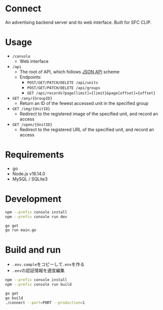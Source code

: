 # Connect

An advertising backend server and its web interface.
Built for SFC CLIP.

# Usage

- `/console`
  - Web interface
- `/api`
  - The root of API, which follows [JSON API](http://jsonapi.org) scheme
  - Endpoints:
    - `POST/GET/PATCH/DELETE /api/units`
    - `POST/GET/PATCH/DELETE /api/groups`
    - `GET /api/records?page[limit]={limit}&page[offset]={offset}`
- `GET /any/{GroupID}`
  - Return an ID of the fewest accessed unit in the specified group
- `GET /img/{UnitID}`
  - Redirect to the registered image of the specified unit,
    and record an access
- `GET /open/{UnitID}`
  - Redirect to the registered URL of the specified unit,
    and record an access

# Requirements

- go
- Node.js v16.14.0
- MySQL / SQLite3

# Development

```sh
npm --prefix console install
npm --prefix console run dev

go get
go run main.go
```

# Build and run

- `.env.sample`をコピーして`.env`を作る
- `.env`の認証情報を適宜編集

```sh
npm --prefix console install
npm --prefix console run build

go get
go build
./connect --port=PORT --production=1
```
